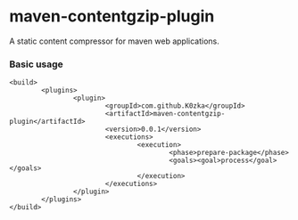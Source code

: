 # maven-contentgzip-plugin

A static content compressor for maven web applications.

### Basic usage

```
<build>
        <plugins>
                <plugin>
                        <groupId>com.github.K0zka</groupId>
                        <artifactId>maven-contentgzip-plugin</artifactId>
                        <version>0.0.1</version>
                        <executions>
                                <execution>
                                        <phase>prepare-package</phase>
                                        <goals><goal>process</goal></goals>
                                </execution>
                        </executions>
                </plugin>
        </plugins>
</build>
```

